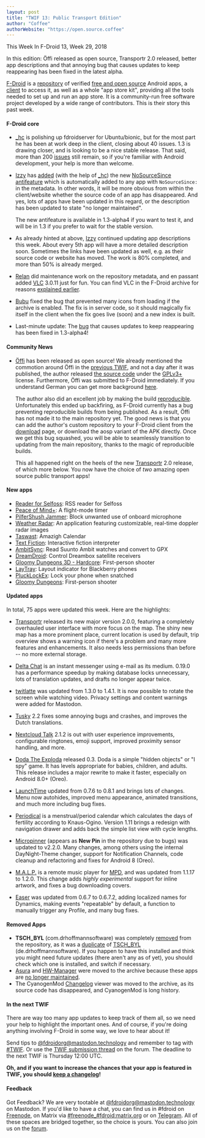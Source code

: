 ```yaml
---
layout: post
title: "TWIF 13: Public Transport Edition"
author: "Coffee"
authorWebsite: "https://open.source.coffee"
---
```


This Week In F-Droid 13, Week 29, 2018

In this edition: Öffi released as open source, Transportr 2.0 released, better app descriptions and that annoying bug that causes updates to keep reappearing has been fixed in the latest alpha.

[F-Droid](https://f-droid.org/) is a [repository](https://f-droid.org/packages/) of verified [free and open source](https://en.wikipedia.org/wiki/Free_and_open-source_software) Android apps, a [client](https://f-droid.org/packages/org.fdroid.fdroid/) to access it, as well as a whole "app store kit", providing all the tools needed to set up and run an app store. It is a community-run free software project developed by a wide range of contributors. This is their story this past week.

#### F-Droid core

* [_hc](https://forum.f-droid.org/u/hans) is polishing up fdroidserver for Ubuntu/bionic, but for the most part he has been at work deep in the client, closing about 40 issues. 1.3 is drawing closer, and is looking to be a nice stable release. That said, more than 200 [issues](https://gitlab.com/fdroid/fdroidclient/issues) still remain, so if you're familiar with Android development, your help is more than welcome.

* [Izzy](https://forum.f-droid.org/u/izzy) has [added](https://gitlab.com/fdroid/fdroidserver/merge_requests/529) (with the help of [_hc](https://forum.f-droid.org/u/hans)) the new [NoSourceSince antifeature](https://monitor.f-droid.org/anti-feature/NoSourceSince) which is automatically added to any app with `NoSourceSince:` in the metadata. In other words, it will be more obvious from within the client/website whether the source code of an app has disappeared. And yes, lots of apps have been updated in this regard, or the description has been updated to state "no longer maintained".

  The new antifeature is available in 1.3-alpha4 if you want to test it, and will be in 1.3 if you prefer to wait for the stable version.

* As already hinted at above, [Izzy](https://forum.f-droid.org/u/izzy) continued updating app descriptions this week. About every 5th app will have a more detailed description soon. Sometimes the links have been updated as well, e.g. as their source code or website has moved. The work is 80% completed, and more than 50% is already merged.

* [Relan](https://forum.f-droid.org/u/relan) did maintenance work on the repository metadata, and en passant added [VLC](https://f-droid.org/packages/org.videolan.vlc/) 3.0.11 just for fun. You can find VLC in the F-Droid archive for reasons [explained earlier](https://f-droid.org/2018/05/11/this-week-in-fdroid-w19.html#whats-happening-in-f-droid).

* [Bubu](https://forum.f-droid.org/u/Bubu) fixed the bug that prevented many icons from loading if the archive is enabled. The fix is in server code, so it should magically fix itself in the client when the fix goes live (soon) and a new index is built.

* Last-minute update: The [bug](https://gitlab.com/fdroid/fdroidclient/1271) that causes updates to keep reappearing has been fixed in 1.3-alpha4!

#### Community News

* [Öffi](https://offi.schildbach.de/) has been released as open source! We already mentioned the commotion around Öffi in the [previous TWIF](https://f-droid.org/2018/07/12/this-week-in-fdroid-w28.html#community-news), and not a day after it was published, the author released [the source code](https://gitlab.com/oeffi/oeffi) under the [GPLv3+](https://spdx.org/licenses/GPL-3.0-or-later.html) license. Furthermore, Öffi was submitted to F-Droid immediately. If you understand German you can get more background [here](https://www.golem.de/news/app-fuer-oeffentlichen-nahverkehr-oeffi-ist-open-source-geworden-1807-135517.html).

  The author also did an excellent job by making the build [reproducible](https://reproducible-builds.org). Unfortunately this ended up backfiring, as F-Droid currently has a bug preventing reproducible builds from being published. As a result, Öffi has not made it to the main repository yet. The good news is that you can add the author's custom repository to your F-Droid client from the [download](https://offi.schildbach.de/download.html) page, or download the aosp variant of the APK directly. Once we get this bug squashed, you will be able to seamlessly transition to updating from the main repository, thanks to the magic of reproducible builds.

  This all happened right on the heels of the new [Transportr](https://f-droid.org/packages/de.grobox.liberario/) 2.0 release, of which more below. You now have the choice of _two_ amazing open source public transport apps!

#### New apps

* [Reader for Selfoss](https://f-droid.org/packages/apps.amine.bou.readerforselfoss/): RSS reader for Selfoss
* [Peace of Mind+](https://f-droid.org/packages/ca.mudar.fairphone.peaceofmind/): A flight-mode timer
* [PilferShush Jammer](https://f-droid.org/packages/cityfreqs.com.pilfershushjammer/): Block unwanted use of onboard microphone
* [Weather Radar](https://f-droid.org/packages/com.danhasting.radar/): An application featuring customizable, real-time doppler radar images
* [Taswast](https://f-droid.org/packages/com.github.aba2l.taswast/): Amazigh Calendar
* [Text Fiction](https://f-droid.org/packages/de.onyxbits.textfiction/): Interactive fiction interpreter
* [AmbitSync](https://f-droid.org/packages/idv.markkuo.ambitsync/): Read Suunto Ambit watches and convert to GPX
* [DreamDroid](https://f-droid.org/packages/net.reichholf.dreamdroid/): Control Dreambox satellite receivers
* [Gloomy Dungeons 3D - Hardcore](https://f-droid.org/packages/org.zamedev.gloomydungeons1hardcore.opensource/): First-person shooter
* [LayTray](https://f-droid.org/packages/space.neothefox.laytray/): Layout indicator for Blackberry phones
* [PluckLockEx](https://f-droid.org/packages/xyz.iridiumion.plucklockex/): Lock your phone when snatched
* [Gloomy Dungeons](https://f-droid.org/packages/zame.GloomyDungeons.opensource.game/): First-person shooter

#### Updated apps

In total, 75 apps were updated this week. Here are the highlights:

* [Transportr](https://f-droid.org/packages/de.grobox.liberario/) released its new major version 2.0.0, featuring a completely overhauled user interface with more focus on the map. The shiny new map has a more prominent place, current location is used by default, trip overview shows a warning icon if there's a problem and many more features and enhancements. It also needs less permissions than before -- no more external storage.

* [Delta Chat](https://f-droid.org/packages/com.b44t.messenger/) is an instant messenger using e-mail as its medium. 0.19.0 has a performance speedup by making database locks unnecessary, lots of translation updates, and drafts no longer appear twice.

* [twitlatte](https://f-droid.org/packages/com.github.moko256.twitlatte/) was updated from 1.3.0 to 1.4.1. It is now possible to rotate the screen while watching video. Privacy settings and content warnings were added for Mastodon.

* [Tusky](https://f-droid.org/packages/com.keylesspalace.tusky/) 2.2 fixes some annoying bugs and crashes, and improves the Dutch translations.

* [Nextcloud Talk](https://f-droid.org/packages/com.nextcloud.talk2/) 2.1.2 is out with user experience improvements, configurable ringtones, emoji support, improved proximity sensor handling, and more.

* [Doda The Exploda](https://f-droid.org/packages/com.quaap.dodatheexploda/) released 0.3. Doda is a simple "hidden objects" or "I spy" game. It has levels appropriate for babies, children, and adults. This release includes a major rewrite to make it faster, especially on Android 8.0+ (Oreo).

* [LaunchTime](https://f-droid.org/packages/com.quaap.launchtime/) updated from 0.7.6 to 0.8.1 and brings lots of changes. Menu now autohides, improved menu appearance, animated transitions, and much more including bug fixes.

* [Periodical](https://f-droid.org/packages/de.arnowelzel.android.periodical/) is a menstrual/period calendar which calculates the days of fertility according to Knaus-Ogino. Version 1.11 brings a redesign with navigation drawer and adds back the simple list view with cycle lengths.

* [Micropinner](https://f-droid.org/packages/de.dotwee.micropinner/) (appears as **New Pin** in the repository due to bugs) was updated to v2.2.0. Many changes, among others using the internal DayNight-Theme changer, support for Notification Channels, code cleanup and refactoring and fixes for Android 8 (Oreo).

* [M.A.L.P.](https://f-droid.org/packages/org.gateshipone.malp/) is a remote music player for [MPD](http://www.musicpd.org), and was updated from 1.1.17 to 1.2.0. This change adds _highly experimental_ support for inline artwork, and fixes a bug downloading covers.

* [Easer](https://f-droid.org/packages/ryey.easer/) was updated from 0.6.7 to 0.6.7.2, adding localized names for Dynamics, making events "repeatable" by default, a function to manually trigger any Profile, and many bug fixes.

#### Removed Apps

* **TSCH_BYL** (com.drhoffmannsoftware) was completely [removed](https://gitlab.com/fdroid/fdroiddata/merge_requests/3429) from the repository, as it was a [duplicate](https://gitlab.com/fdroid/fdroiddata/issues/1264) of [TSCH_BYL](https://f-droid.org/packages/de.drhoffmannsoftware/) (de.drhoffmannsoftware). If you happen to have this installed and think you might need future updates (there aren't any as of yet), you should check which one is installed, and switch if necessary.
* [Asura](https://f-droid.org/wiki/page/de.nico.asura) and [HW-Manager](https://f-droid.org/wiki/page/de.nico.ha_manager) were moved to the archive because these apps are [no longer maintained](https://gitlab.com/fdroid/fdroiddata/merge_requests/3452).
* The CyanogenMod [Changelog](https://f-droid.org/wiki/page/org.polaric.cyanogenmodchangelog) viewer was moved to the archive, as its source code has disappeared, and CyanogenMod is long history.

#### In the next TWIF

There are way too many app updates to keep track of them all, so we need your help to highlight the important ones. And of course, if you're doing anything involving F-Droid in some way, we love to hear about it!

Send tips to [@fdroidorg@mastodon.technology](https://mastodon.technology/@fdroidorg) and remember to tag with [#TWIF](https://mastodon.technology/tags/twif). Or use the [TWIF submission thread](https://forum.f-droid.org/t/twif-submission-thread) on the forum. The deadline to the next TWIF is Thursday 12:00 UTC.

**Oh, and if you want to increase the chances that your app is featured in TWIF, you should [keep a changelog](https://keepachangelog.com)!**

#### Feedback

Got Feedback? We are very tootable at [@fdroidorg@mastodon.technology](https://mastodon.technology/@fdroidorg) on Mastodon. If you'd like to have a chat, you can find us in #fdroid on [Freenode](https://freenode.net/), on Matrix via [#freenode_#fdroid:matrix.org](https://matrix.to/#/#freenode_#fdroid:matrix.org) or on [Telegram](https://t.me/joinchat/AlRQekvjWDTuQrCgMYSNVA). All of these spaces are bridged together, so the choice is yours. You can also join us on the [forum](https://forum.f-droid.org/).
